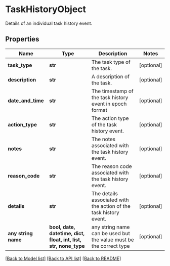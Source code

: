 # TaskHistoryObject

Details of an individual task history event.

## Properties
Name | Type | Description | Notes
------------ | ------------- | ------------- | -------------
**task_type** | **str** | The task type of the task. | [optional] 
**description** | **str** | A description of the task. | [optional] 
**date_and_time** | **str** | The timestamp of the task history event in epoch format | [optional] 
**action_type** | **str** | The action type of the task history event. | [optional] 
**notes** | **str** | The notes associated with the task history event. | [optional] 
**reason_code** | **str** | The reason code associated with the task history event. | [optional] 
**details** | **str** | The details associated with the action of the task history event. | [optional] 
**any string name** | **bool, date, datetime, dict, float, int, list, str, none_type** | any string name can be used but the value must be the correct type | [optional]

[[Back to Model list]](../README.md#documentation-for-models) [[Back to API list]](../README.md#documentation-for-api-endpoints) [[Back to README]](../README.md)


